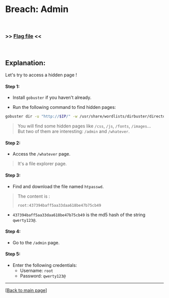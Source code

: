 # Breach: Admin

<br>

### >> [Flag file](../flag) <<

<br>


## Explanation:


Let's try to access a hidden page !


#### Step 1:

- Install `gobuster` if you haven't already.

- Run the following command to find hidden pages:
```bash
gobuster dir -u "http://$IP/" -w /usr/share/wordlists/dirbuster/directory-list-2.3-medium.txt
```

> You will find some hidden pages like `/css`, `/js`, `/fonts`, `/images`...<br>
> But two of them are interesting: `/admin` and `/whatever`.


#### Step 2:

- Access the `/whatever` page.

> It's a file explorer page.


#### Step 3:

- Find and download the file named `htpasswd`.

> The content is :
> ```
> root:437394baff5aa33daa618be47b75cb49
> ```

- `437394baff5aa33daa618be47b75cb49` is the md5 hash of the string `qwerty123@`.


#### Step 4:

- Go to the `/admin` page.


#### Step 5:

- Enter the following credentials:
  - Username: `root`
  - Password: `qwerty123@`


---

[[Back to main page](/#darkly)]
